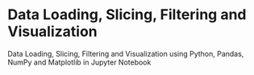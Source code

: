 # Data Loading, Slicing, Filtering and Visualization

Data Loading, Slicing, Filtering and Visualization using Python, Pandas, NumPy and Matplotlib in Jupyter Notebook 
